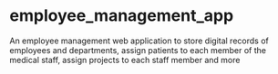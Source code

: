 # employee_management_app
An employee management web application to store digital records of employees and departments, assign patients to each member of the medical staff, assign projects to each staff member and more
